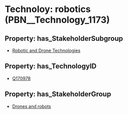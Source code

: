 # Technoloy: __robotics__ (PBN__Technology_1173)

## Property: has_StakeholderSubgroup

* [Robotic and Drone Technologies](PBN__TechSubgroup_113)

## Property: has_TechnologyID

* [Q170978](Q170978)

## Property: has_StakeholderGroup

* [Drones and robots](PBN__TechGroup_17)

